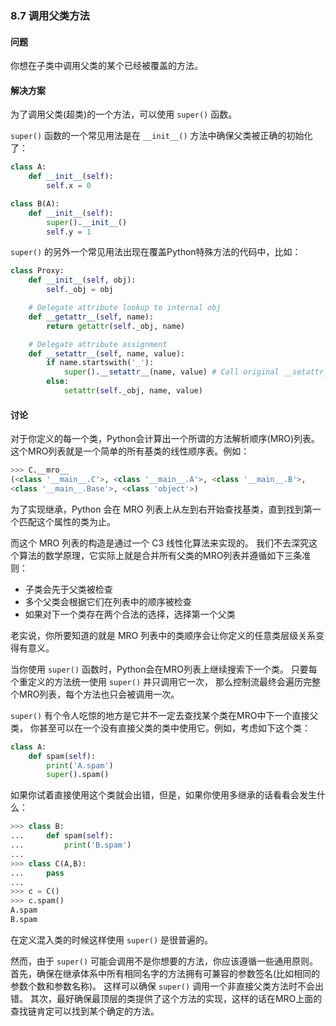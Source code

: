 ### 8.7 调用父类方法

#### 问题

你想在子类中调用父类的某个已经被覆盖的方法。

#### 解决方案

为了调用父类(超类)的一个方法，可以使用 `super()` 函数。

`super()` 函数的一个常见用法是在 `__init__()` 方法中确保父类被正确的初始化了：

```python
class A:
    def __init__(self):
        self.x = 0

class B(A):
    def __init__(self):
        super().__init__()
        self.y = 1
```

`super()` 的另外一个常见用法出现在覆盖Python特殊方法的代码中，比如：

```python
class Proxy:
    def __init__(self, obj):
        self._obj = obj

    # Delegate attribute lookup to internal obj
    def __getattr__(self, name):
        return getattr(self._obj, name)

    # Delegate attribute assignment
    def __setattr__(self, name, value):
        if name.startswith('_'):
            super().__setattr__(name, value) # Call original __setattr__
        else:
            setattr(self._obj, name, value)
```

#### 讨论

对于你定义的每一个类，Python会计算出一个所谓的方法解析顺序(MRO)列表。 这个MRO列表就是一个简单的所有基类的线性顺序表。例如：

```python
>>> C.__mro__
(<class '__main__.C'>, <class '__main__.A'>, <class '__main__.B'>,
<class '__main__.Base'>, <class 'object'>)
```

为了实现继承，Python 会在 MRO 列表上从左到右开始查找基类，直到找到第一个匹配这个属性的类为止。

而这个 MRO 列表的构造是通过一个 C3 线性化算法来实现的。 我们不去深究这个算法的数学原理，它实际上就是合并所有父类的MRO列表并遵循如下三条准则：

-   子类会先于父类被检查
-   多个父类会根据它们在列表中的顺序被检查
-   如果对下一个类存在两个合法的选择，选择第一个父类

老实说，你所要知道的就是 MRO 列表中的类顺序会让你定义的任意类层级关系变得有意义。

当你使用 `super()` 函数时，Python会在MRO列表上继续搜索下一个类。 只要每个重定义的方法统一使用 `super()` 并只调用它一次， 那么控制流最终会遍历完整个MRO列表，每个方法也只会被调用一次。

`super()` 有个令人吃惊的地方是它并不一定去查找某个类在MRO中下一个直接父类， 你甚至可以在一个没有直接父类的类中使用它。例如，考虑如下这个类：

```python
class A:
    def spam(self):
        print('A.spam')
        super().spam()
```

如果你试着直接使用这个类就会出错，但是，如果你使用多继承的话看看会发生什么：

```python
>>> class B:
...     def spam(self):
...         print('B.spam')
...
>>> class C(A,B):
...     pass
...
>>> c = C()
>>> c.spam()
A.spam
B.spam
```

在定义混入类的时候这样使用 `super()` 是很普遍的。

然而，由于 `super()` 可能会调用不是你想要的方法，你应该遵循一些通用原则。 首先，确保在继承体系中所有相同名字的方法拥有可兼容的参数签名(比如相同的参数个数和参数名称)。 这样可以确保 `super()` 调用一个非直接父类方法时不会出错。 其次，最好确保最顶层的类提供了这个方法的实现，这样的话在MRO上面的查找链肯定可以找到某个确定的方法。